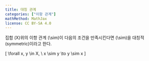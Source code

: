```yaml
---
title: 대칭 관계
categories: ["이항 관계"]
mathMethod: MathJax
license: CC BY-SA 4.0
---
```


집합 \(X\)위의 이항 관계 \(\sim\)이 다음의 조건을 만족시킨다면 \(\sim\)을 대칭적(symmetric)이라고 한다.

\[ \forall x, y \in X, \ x \sim y \to y \sim x \]

